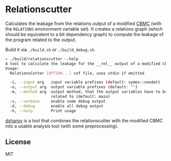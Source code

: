Relationscutter
===============
Calculates the leakage from the relations output of a modified [CBMC](https://github.com/parttimenerd/cbmc)
(with the `RELATIONS` environment variable set).
It creates a relations graph (which should be equivalent to a bit dependency graph) to compute the leakage of
the program related to the output.

Build it via `./build.sh` or `./build_debug.sh`.

```sh
> ./build/relationscutter --help
A tool to calculate the leakage for the __rel__ output of a modified CBMC
Usage:
  RelationsCutter [OPTION...] cnf file, uses stdin if omitted

  -i, --input arg   input variable prefixes (default: symex::nondet)
  -o, --output arg  output variable prefixes (default: "")
  -m, --method arg  output method, that the output variables have to be 
                    related to (default: main)
  -v, --verbose     enable some debug output
  -d, --debug       enable all debug output
  -h, --help        Print usage

```

[dsharpy](https://github.com/parttimenerd/dsharpy) is a tool that combines the relationscutter with
the modified CBMC into a usable analysis tool (with some preprocessing).

License
-------
MIT

